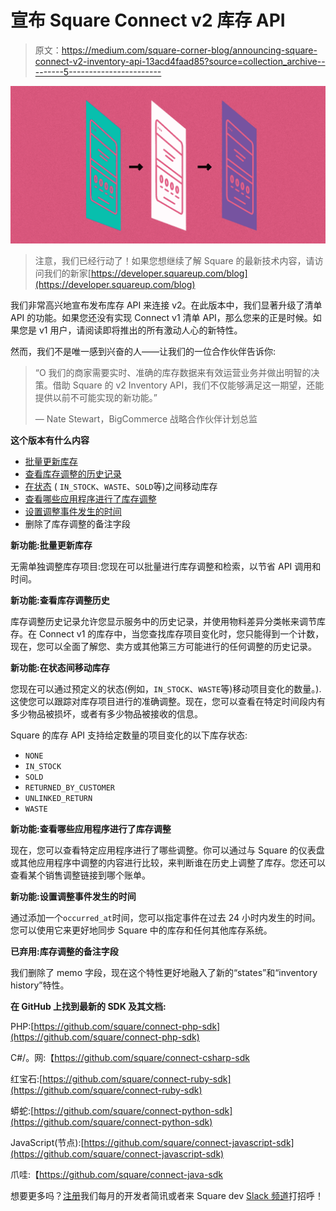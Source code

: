 # 宣布 Square Connect v2 库存 API

> 原文：<https://medium.com/square-corner-blog/announcing-square-connect-v2-inventory-api-13acd4faad85?source=collection_archive---------5----------------------->

![](img/657bc9bd79fad23c385f53ed4e6bbe92.png)

> 注意，我们已经行动了！如果您想继续了解 Square 的最新技术内容，请访问我们的新家[https://developer.squareup.com/blog](https://developer.squareup.com/blog)

我们非常高兴地宣布发布库存 API 来连接 v2。在此版本中，我们显著升级了清单 API 的功能。如果您还没有实现 Connect v1 清单 API，那么您来的正是时候。如果您是 v1 用户，请阅读即将推出的所有激动人心的新特性。

然而，我们不是唯一感到兴奋的人——让我们的一位合作伙伴告诉你:

> “O 我们的商家需要实时、准确的库存数据来有效运营业务并做出明智的决策。借助 Square 的 v2 Inventory API，我们不仅能够满足这一期望，还能提供以前不可能实现的新功能。”
> 
> — Nate Stewart，BigCommerce 战略合作伙伴计划总监

**这个版本有什么内容**

*   [批量更新库存](https://docs.connect.squareup.com/products/inventory/overview#batched-state-transitions)
*   [查看库存调整的历史记录](https://docs.connect.squareup.com/products/inventory/setup#optional-retrieve-the-history-of-inventory-changes-for-an)
*   [在状态](https://docs.connect.squareup.com/products/inventory/overview#special-inventorystate-values) ( `IN_STOCK`、`WASTE`、`SOLD`等)之间移动库存
*   [查看哪些应用程序进行了库存调整](https://docs.connect.squareup.com/products/inventory/setup#optional-retrieve-the-history-of-inventory-changes-for-an)
*   [设置调整事件发生的时间](https://docs.connect.squareup.com/products/inventory/overview#client-timestamp-versus-adjustment-request-order)
*   删除了库存调整的备注字段

**新功能:批量更新库存**

无需单独调整库存项目:您现在可以批量进行库存调整和检索，以节省 API 调用和时间。

**新功能:查看库存调整历史**

库存调整历史记录允许您显示服务中的历史记录，并使用物料差异分类帐来调节库存。在 Connect v1 的库存中，当您查找库存项目变化时，您只能得到一个计数，现在，您可以全面了解您、卖方或其他第三方可能进行的任何调整的历史记录。

**新功能:在状态间移动库存**

您现在可以通过预定义的状态(例如，`IN_STOCK`、`WASTE`等)移动项目变化的数量。).这使您可以跟踪对库存项目进行的准确调整。现在，您可以查看在特定时间段内有多少物品被损坏，或者有多少物品被接收的信息。

Square 的库存 API 支持给定数量的项目变化的以下库存状态:

*   `NONE`
*   `IN_STOCK`
*   `SOLD`
*   `RETURNED_BY_CUSTOMER`
*   `UNLINKED_RETURN`
*   `WASTE`

**新功能:查看哪些应用程序进行了库存调整**

现在，您可以查看特定应用程序进行了哪些调整。你可以通过与 Square 的仪表盘或其他应用程序中调整的内容进行比较，来判断谁在历史上调整了库存。您还可以查看某个销售调整链接到哪个账单。

**新功能:设置调整事件发生的时间**

通过添加一个`occurred_at`时间，您可以指定事件在过去 24 小时内发生的时间。您可以使用它来更好地同步 Square 中的库存和任何其他库存系统。

**已弃用:库存调整的备注字段**

我们删除了 memo 字段，现在这个特性更好地融入了新的“states”和“inventory history”特性。

**在 GitHub 上找到最新的 SDK 及其文档:**

PHP:[https://github.com/square/connect-php-sdk](https://github.com/square/connect-php-sdk)

C#/。网:【https://github.com/square/connect-csharp-sdk 

红宝石:[https://github.com/square/connect-ruby-sdk](https://github.com/square/connect-ruby-sdk)

蟒蛇:[https://github.com/square/connect-python-sdk](https://github.com/square/connect-python-sdk)

JavaScript(节点):[https://github.com/square/connect-javascript-sdk](https://github.com/square/connect-javascript-sdk)

爪哇:【https://github.com/square/connect-java-sdk 

想要更多吗？[注册](https://www.workwithsquare.com/developer-newsletter.html?channel=Online%20Social&sqmethod=Blog)我们每月的开发者简讯或者来 Square dev [Slack 频道](https://squ.re/slack)打招呼！